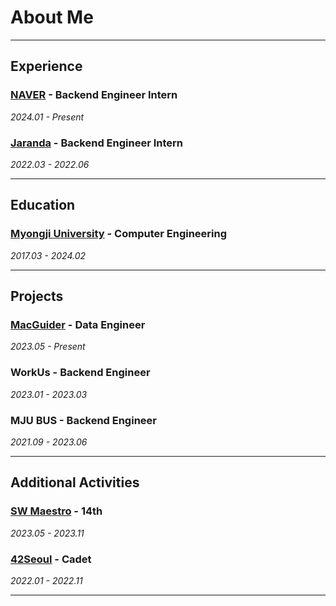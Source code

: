 # About Me 
---

## Experience

### [NAVER](https://navercorp.com/) - Backend Engineer Intern
 *2024.01 - Present*

### [Jaranda](https://jaranda.kr/) - Backend Engineer Intern
*2022.03 - 2022.06*

---

## Education

### [Myongji University](https://www.mju.ac.kr/sites/mjukr/intro/intro.html) - Computer Engineering 
*2017.03 - 2024.02*

---

## Projects

### [MacGuider](https://www.macguider.io/) - Data Engineer
*2023.05 - Present*

### WorkUs - Backend Engineer 
*2023.01 - 2023.03* 

### MJU BUS - Backend Engineer 
*2021.09 - 2023.06*

---
## Additional Activities

### [SW Maestro](https://www.swmaestro.org/sw/main/main.do) - 14th
*2023.05 - 2023.11*

### [42Seoul](https://42seoul.kr/seoul42/main/view) - Cadet 
*2022.01 - 2022.11*
 
---

